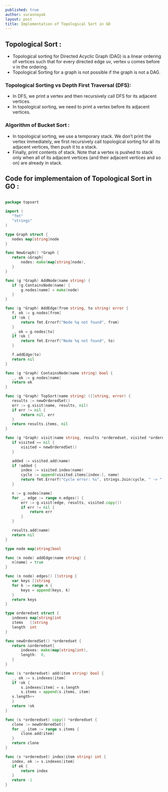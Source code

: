 ```yaml
---
published: true
author: surasnayak
layout: post
title: Implementation of Topological Sort in GO
---
```


## Topological Sort :

- Topological sorting for Directed Acyclic Graph (DAG) is a linear ordering of vertices such that for every directed edge uv, vertex u comes before v in the ordering. 
- Topological Sorting for a graph is not possible if the graph is not a DAG.


### Topological Sorting vs Depth First Traversal (DFS):

- In DFS, we print a vertex and then recursively call DFS for its adjacent vertices. 
- In topological sorting, we need to print a vertex before its adjacent vertices.

### Algorithm of Bucket Sort :

 - In topological sorting, we use a temporary stack. We don’t print the vertex immediately, we first recursively call topological sorting for all its adjacent vertices, then push it to a stack. 
 - Finally, print contents of stack. Note that a vertex is pushed to stack only when all of its adjacent vertices (and their adjacent vertices and so on) are already in stack.

 ## Code for implementaion of Topological Sort in GO :

 ```go

package topsort

import (
	"fmt"
	"strings"
)

type Graph struct {
	nodes map[string]node
}

func NewGraph() *Graph {
	return &Graph{
		nodes: make(map[string]node),
	}
}

func (g *Graph) AddNode(name string) {
	if !g.ContainsNode(name) {
		g.nodes[name] = make(node)
	}
}

func (g *Graph) AddEdge(from string, to string) error {
	f, ok := g.nodes[from]
	if !ok {
		return fmt.Errorf("Node %q not found", from)
	}
	_, ok = g.nodes[to]
	if !ok {
		return fmt.Errorf("Node %q not found", to)
	}

	f.addEdge(to)
	return nil
}

func (g *Graph) ContainsNode(name string) bool {
	_, ok := g.nodes[name]
	return ok
}

func (g *Graph) TopSort(name string) ([]string, error) {
	results := newOrderedSet()
	err := g.visit(name, results, nil)
	if err != nil {
		return nil, err
	}
	return results.items, nil
}

func (g *Graph) visit(name string, results *orderedset, visited *orderedset) error {
	if visited == nil {
		visited = newOrderedSet()
	}

	added := visited.add(name)
	if !added {
		index := visited.index(name)
		cycle := append(visited.items[index:], name)
		return fmt.Errorf("Cycle error: %s", strings.Join(cycle, " -> "))
	}

	n := g.nodes[name]
	for _, edge := range n.edges() {
		err := g.visit(edge, results, visited.copy())
		if err != nil {
			return err
		}
	}

	results.add(name)
	return nil
}

type node map[string]bool

func (n node) addEdge(name string) {
	n[name] = true
}

func (n node) edges() []string {
	var keys []string
	for k := range n {
		keys = append(keys, k)
	}
	return keys
}

type orderedset struct {
	indexes map[string]int
	items   []string
	length  int
}

func newOrderedSet() *orderedset {
	return &orderedset{
		indexes: make(map[string]int),
		length:  0,
	}
}

func (s *orderedset) add(item string) bool {
	_, ok := s.indexes[item]
	if !ok {
		s.indexes[item] = s.length
		s.items = append(s.items, item)
    s.length++
	}
	return !ok
}

func (s *orderedset) copy() *orderedset {
	clone := newOrderedSet()
	for _, item := range s.items {
		clone.add(item)
	}
	return clone
}

func (s *orderedset) index(item string) int {
	index, ok := s.indexes[item]
	if ok {
		return index
	}
	return -1
}

 ```
